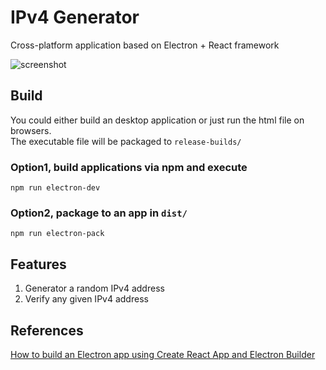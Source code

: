 # IPv4 Generator
Cross-platform application based on Electron + React framework

![screenshot](https://raw.githubusercontent.com/Catherine22/Notes/master/ip-generator/ip_generator.png)

## Build

You could either build an desktop application or just run the html file on browsers.       
The executable file will be packaged to ```release-builds/```     

### Option1, build applications via npm and execute
```shell
npm run electron-dev
```

### Option2, package to an app in ```dist/```
```shell
npm run electron-pack
```

## Features
1. Generator a random IPv4 address      
2. Verify any given IPv4 address

## References
[How to build an Electron app using Create React App and Electron Builder](https://www.codementor.io/randyfindley/how-to-build-an-electron-app-using-create-react-app-and-electron-builder-ss1k0sfer)